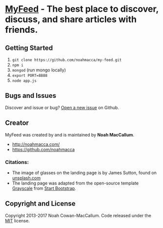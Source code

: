 # [MyFeed](http://www.myfeed.cool) - The best place to discover, discuss, and share articles with friends.

## Getting Started

1. `git clone https://github.com/noahmacca/my-feed.git`
2. `npm i`
3. `mongod` (run mongo locally)
4. `export PORT=8888`
5. `node app.js`

## Bugs and Issues

Discover and issue or bug? [Open a new issue](https://github.com/noahmacca/my-feed/issues) on Github.

## Creator
MyFeed was created by and is maintained by **Noah MacCallum**. 

* http://noahmacca.com/
* https://github.com/noahmacca

### Citations: 
- The image of glasses on the landing page is by James Sutton, found on [unsplash.com](https://unsplash.com/photos/AcL5SitD8Wg)
- The landing page was adapted from the open-source template [Grayscale](http://startbootstrap.com/template-overviews/grayscale/) from [Start Bootstrap](http://startbootstrap.com/).

## Copyright and License
Copyright 2013-2017 Noah Cowan-MacCallum. Code released under the [MIT](https://github.com/noahmacca/my-feed/blob/master/LICENSE) license.